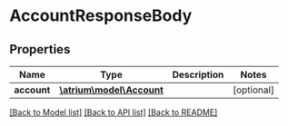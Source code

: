 # AccountResponseBody

## Properties
Name | Type | Description | Notes
------------ | ------------- | ------------- | -------------
**account** | [**\atrium\model\Account**](Account.md) |  | [optional] 

[[Back to Model list]](../README.md#documentation-for-models) [[Back to API list]](../README.md#documentation-for-api-endpoints) [[Back to README]](../README.md)


